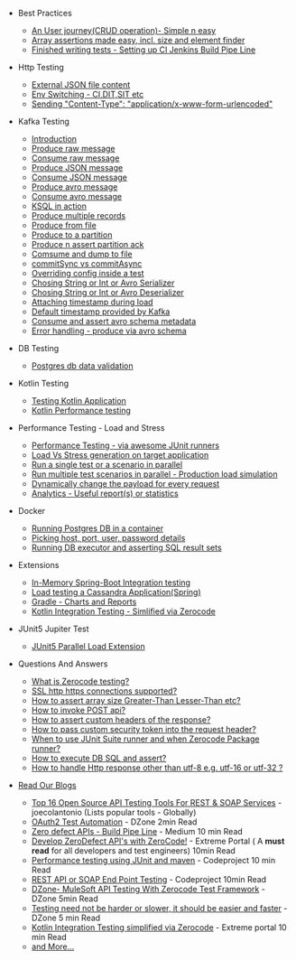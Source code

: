 + Best Practices
  + [An User journey(CRUD operation)- Simple n easy](https://github.com/authorjapps/zerocode/wiki/User-journey:-Create,-Update-and-GET-Employee-Details)
  + [Array assertions made easy, incl. size and element finder](https://github.com/authorjapps/zerocode/wiki/Array-assertions-made-easy--e.g.-SIZE,-element-finder)
  + [Finished writing tests - Setting up CI Jenkins Build Pipe Line](https://github.com/authorjapps/zerocode/wiki/After-you-have-written-all-the-tests,-what's-next)

+ Http Testing
  + [External JSON file content](https://github.com/authorjapps/zerocode/wiki/External-JSON-file-as-reusable-content)
  + [Env Switching - CI,DIT,SIT etc](https://github.com/authorjapps/zerocode/wiki/Switching-Environment-to-CI-DIT-SIT-UAT-for-Test-Suite-or-Regression-Pack)
  + [Sending "Content-Type": "application/x-www-form-urlencoded"](https://github.com/authorjapps/zerocode/wiki/application-x-www-form-urlencoded-urlencoded-with-KeyValue-params)

+ Kafka Testing
  + [Introduction](https://github.com/authorjapps/zerocode/wiki/Kafka-Testing-Introduction)
  + [Produce raw message](https://github.com/authorjapps/zerocode/wiki/Produce-raw-message)
  + [Consume raw message](https://github.com/authorjapps/zerocode/wiki/Consume-RAW-message)
  + [Produce JSON message](https://github.com/authorjapps/zerocode/wiki/Produce-JSON-message)
  + [Consume JSON message](https://github.com/authorjapps/zerocode/wiki/Consume-JSON-message)
  + [Produce avro message]()
  + [Consume avro message]()
  + [KSQL in action]()
  + [Produce multiple records]()
  + [Produce from file]()
  + [Produce to a partition]()
  + [Produce n assert partition ack]()
  + [Comsume and dump to file]()
  + [commitSync vs commitAsync]()
  + [Overriding config inside a test]()
  + [Chosing String or Int or Avro Serializer]()
  + [Chosing String or Int or Avro Deserializer]()
  + [Attaching  timestamp during load]()
  + [Default timestamp provided by Kafka]()
  + [Consume and assert avro schema metadata]()
  + [Error handling - produce via avro schema ]()

+ DB Testing
  + [Postgres db data validation](https://github.com/authorjapps/zerocode/wiki/Sample-DB-SQL-Executor)

+ Kotlin Testing
  + [Testing Kotlin Application](https://github.com/authorjapps/zerocode/wiki/Testing-Kotlin-Application-using-Zerocode)
  + [Kotlin Performance testing](https://github.com/authorjapps/zerocode/wiki/Kotlin-Performance-testing)

+ Performance Testing - Load and Stress
  + [Performance Testing - via awesome JUnit runners](https://github.com/authorjapps/zerocode/wiki/Load-or-Performance-Testing-(IDE-based))
  + [Load Vs Stress generation on target application](https://github.com/authorjapps/zerocode/wiki/Load-or-Performance-Testing-(IDE-based)#load-vs-stress-horizontal-load-vs-vertical-load)
  + [Run a single test or a scenario in parallel](https://github.com/authorjapps/zerocode/wiki/Load-or-Performance-Testing-(IDE-based)#how-to-run-tests-in-parallel-in-context-of-one-or-more-scenarios-)
  + [Run multiple test scenarios in parallel - Production load simulation](https://github.com/authorjapps/performance-tests#multi-scenario-parallel-load)
  + [Dynamically change the payload for every request](https://github.com/authorjapps/zerocode/wiki/Load-or-Performance-Testing-(IDE-based)#how-to-dynamically-change-the-payload-for-every-request-during-the-load-)
  + [Analytics - Useful report(s) or statistics](https://github.com/authorjapps/zerocode/wiki/Load-or-Performance-Testing-(IDE-based)#how-to-generate-useful-reports-or-statistics-to-explain-the-behaviour-of-the-system-under-test)

+ Docker
  + [Running Postgres DB in a container](https://github.com/authorjapps/zerocode-docker-factory/wiki/Docker-container-for-a-Postgres-DB)
  + [Picking host, port, user, password details](https://github.com/authorjapps/zerocode/wiki/Sample-DB-SQL-Executor#config-properties)
  + [Running DB executor and asserting SQL result sets](https://github.com/authorjapps/zerocode/wiki/Sample-DB-SQL-Executor)

+ Extensions
  + [In-Memory Spring-Boot Integration testing](https://github.com/authorjapps/spring-boot-integration-test)
  + [Load testing a Cassandra Application(Spring)](https://github.com/authorjapps/zerocode-spring-junit)
  + [Gradle - Charts and Reports](https://github.com/authorjapps/zerocode/wiki/Gradle-build-for-JUnit-Smart-Chart-and-CSV-Reports)
  + [Kotlin Integration Testing - Simlified via Zerocode](https://dzone.com/articles/kotlin-spring-bootspring-data-h2-db-rest-api) 

+ JUnit5 Jupiter Test
  + [JUnit5 Parallel Load Extension](https://github.com/authorjapps/zerocode/wiki/JUnit5-Jupiter-Parallel-Load-Extension)

+ Questions And Answers
  + [What is Zerocode testing?](https://github.com/authorjapps/zerocode/wiki/What-is-Zerocode-testing)
  + [SSL http https connections supported?](https://github.com/authorjapps/zerocode/wiki/QnA:-Does-it-support-https-connections%3F)
  + [How to assert array size Greater-Than Lesser-Than etc?](https://github.com/authorjapps/zerocode/wiki/QnA:-How-to-assert-an-array-in-the-response-with-SIZE-Greater-Than-or-Lesser-Than-etc%3F)
  + [How to invoke POST api?](https://github.com/authorjapps/zerocode/wiki/QnA:-How-to-invoke-POST-apis-%3F)
  + [How to assert custom headers of the response?](https://github.com/authorjapps/zerocode/wiki/QnA:-How-to-assert-custom-headers-of-the-response%3F)
  + [How to pass custom security token into the request header?](https://github.com/authorjapps/zerocode/wiki/How-to-pass-custom-security-token-into-the-request-header-which-is-new-for-every-request%3F)
  + [When to use JUnit Suite runner and when Zerocode Package runner?](https://github.com/authorjapps/zerocode/wiki/Suite-Runner-Vs-Package-runner)
  + [How to execute DB SQL and assert?](https://github.com/authorjapps/zerocode/wiki/Sample-DB-SQL-Executor)
  + [How to handle Http response other than utf-8 e.g. utf-16 or utf-32 ?](https://github.com/authorjapps/zerocode/wiki/Charset-UTF-8-or-UTF-16-or-UTF-32-etc-in-the-http-response)

+ [Read Our Blogs](https://github.com/authorjapps/zerocode/wiki/Read-Our-Blogs)
  + [Top 16 Open Source API Testing Tools For REST & SOAP Services](https://www.joecolantonio.com/12-open-source-api-testing-tools-rest-soap-services/) - joecolantonio (Lists popular tools - Globally) 
  + [OAuth2 Test Automation](https://dzone.com/articles/oauth2-authentication-in-zerocode) - DZone 2min Read
  + [Zero defect APIs - Build Pipe Line](https://medium.com/@bethecodewithyou/develop-zerodefect-apis-with-zerocode-cadd9dc2a430) - Medium 10 min Read
  + [Develop ZeroDefect API's with ZeroCode!](https://extremeportal.blogspot.com/2018/10/zerodefect-rest-apis-with-zerocode.html) - Extreme Portal ( A **must read** for all developers and test engineers) 10min Read
  + [Performance testing using JUnit and maven](https://www.codeproject.com/Articles/1251046/How-to-do-performance-testing-using-JUnit-and-Mave) - Codeproject 10 min Read
  + [REST API or SOAP End Point Testing](https://www.codeproject.com/Articles/1242569/REST-API-or-SOAP-End-Point-Testing-with-ZeroCode-J) - Codeproject 10min Read
  + [DZone- MuleSoft API Testing With Zerocode Test Framework](https://dzone.com/articles/zerocode-test-framework-for-restsoap-api-tddbdd-ap) - DZone 5min Read
  + [Testing need not be harder or slower, it should be easier and faster](https://dzone.com/articles/rest-api-testing-using-the-zerocode-json-based-bdd) - DZone 5 min Read
  + [Kotlin Integration Testing simplified via Zerocode](https://extremeportal.blogspot.com/2018/11/kotlin-dev-spring-boot-rest-api-with.html) - Extreme portal 10 min Read
  + [and More...](https://github.com/authorjapps/zerocode/wiki/Read-Our-Blogs)

